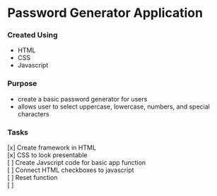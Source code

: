 # Password Generator Application

### Created Using
* HTML
* CSS
* Javascript

### Purpose
- create a basic password generator for users
- allows user to select uppercase, lowercase, numbers, and special characters

### Tasks
[x] Create framework in HTML <br />
[x] CSS to look presentable <br />
[ ] Create Javscript code for basic app function <br />
  [ ] Connect HTML checkboxes to javascript <br />
  [ ] Reset function <br />
  [ ] <br />